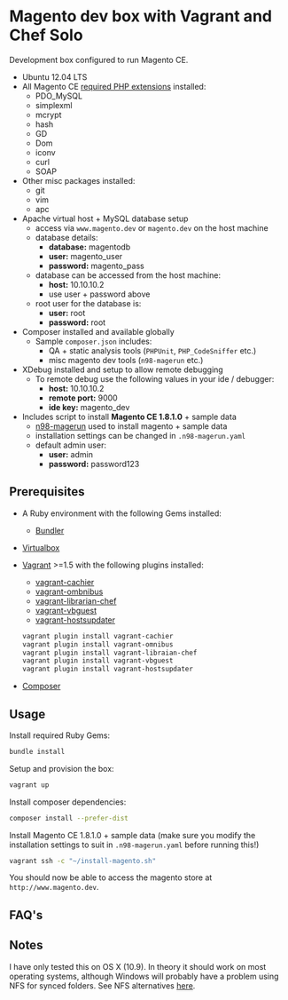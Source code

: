 # Magento dev box with Vagrant and Chef Solo

Development box configured to run Magento CE.

- Ubuntu 12.04 LTS
- All Magento CE [required PHP extensions](http://magento.com/resources/system-requirements) installed:
    - PDO_MySQL
    - simplexml
    - mcrypt
    - hash
    - GD
    - Dom
    - iconv
    - curl
    - SOAP
- Other misc packages installed:
    - git
    - vim
    - apc
- Apache virtual host + MySQL database setup
    - access via `www.magento.dev` or `magento.dev` on the host machine
    - database details:
        - **database:** magentodb
        - **user:** magento_user
        - **password:** magento_pass
    - database can be accessed from the host machine:
        - **host:** 10.10.10.2
        - use user + password above
    - root user for the database is:
        - **user:** root
        - **password:** root
- Composer installed and available globally
    - Sample `composer.json` includes:
        - QA + static analysis tools (`PHPUnit`, `PHP_CodeSniffer` etc.)
        - misc magento dev tools (`n98-magerun` etc.)
- XDebug installed and setup to allow remote debugging
    - To remote debug use the following values in your ide / debugger:
        - **host:** 10.10.10.2
        - **remote port:** 9000
        - **ide key:** magento_dev
- Includes script to install **Magento CE 1.8.1.0** + sample data
    - [n98-magerun](https://github.com/netz98/n98-magerun) used to install magento + sample data
    - installation settings can be changed in `.n98-magerun.yaml`
    - default admin user:
        - **user:** admin
        - **password:** password123

## Prerequisites

- A Ruby environment with the following Gems installed:

    - [Bundler](http://bundler.io/)

- [Virtualbox](https://www.virtualbox.org/)

- [Vagrant](http://www.vagrantup.com/) >=1.5 with the following plugins installed:

    - [vagrant-cachier](https://github.com/fgrehm/vagrant-cachier)
    - [vagrant-ombnibus](https://github.com/schisamo/vagrant-omnibus)
    - [vagrant-librarian-chef](https://github.com/jimmycuadra/vagrant-librarian-chef)
    - [vagrant-vbguest](https://github.com/dotless-de/vagrant-vbguest)
    - [vagrant-hostsupdater](https://github.com/cogitatio/vagrant-hostsupdater)

    ```bash
    vagrant plugin install vagrant-cachier
    vagrant plugin install vagrant-omnibus
    vagrant plugin install vagrant-libraian-chef
    vagrant plugin install vagrant-vbguest
    vagrant plugin install vagrant-hostsupdater
    ```

- [Composer](https://getcomposer.org/)

## Usage

Install required Ruby Gems:

```bash
bundle install
```

Setup and provision the box:

```bash
vagrant up
```

Install composer dependencies:

```bash
composer install --prefer-dist
```

Install Magento CE 1.8.1.0 + sample data (make sure you modify the installation settings to suit in `.n98-magerun.yaml` before running this!)

```bash
vagrant ssh -c "~/install-magento.sh"
```

You should now be able to access the magento store at `http://www.magento.dev`.

## FAQ's

## Notes

I have only tested this on OS X (10.9). In theory it should work on most operating systems, although Windows will probably have a problem using NFS for synced folders.
See NFS alternatives [here](https://docs.vagrantup.com/v2/synced-folders/basic_usage.html).